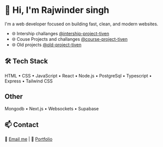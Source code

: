 # 👋 Hi, I'm Rajwinder singh

I'm a web developer focused on building fast, clean, and modern websites.

- 🌐 Intership challanges  [@intership-project-tiven](https://github.com/orgs/intership-projects-tiven)
- 🌐 Couse Projects and challanges [@course-project-tiven](https://github.com/orgs/course-projects-tiven)
- 🌐 Old projects  [@old-project-tiven](https://github.com/orgs/old-projects-tiven/)


## 🛠️ Tech Stack
HTML • CSS • JavaScript • React • Node.js • PostgreSql   • Typescript  • Express • Tailwind CSS

## Other 
Mongodb • Next.js • Websockets • Supabase  

## 📫 Contact
📩 [Email me](mailto:rajwindersxxx@gmail.com) | 🔗 [Portfolio](https://tiven.xyz)
